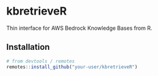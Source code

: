 # kbretrieveR

Thin interface for AWS Bedrock Knowledge Bases from R.

## Installation

```r
# from devtools / remotes
remotes::install_github("your-user/kbretrieveR")
```